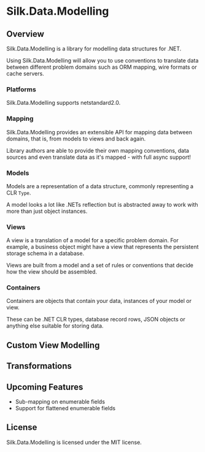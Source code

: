 # Silk.Data.Modelling

## Overview

Silk.Data.Modelling is a library for modelling data structures for .NET.

Using Silk.Data.Modelling will allow you to use conventions to translate data between different problem domains such as ORM mapping, wire formats or cache servers.

### Platforms

Silk.Data.Modelling supports netstandard2.0.

### Mapping

Silk.Data.Modelling provides an extensible API for mapping data between domains, that is, from models to views and back again.

Library authors are able to provide their own mapping conventions, data sources and even translate data as it's mapped - with full async support!

### Models

Models are a representation of a data structure, commonly representing a CLR `Type`.

A model looks a lot like .NETs reflection but is abstracted away to work with more than just object instances.

### Views

A view is a translation of a model for a specific problem domain. For example, a business object might have a view that represents the persistent storage schema in a database.

Views are built from a model and a set of rules or conventions that decide how the view should be assembled.

### Containers

Containers are objects that contain your data, instances of your model or view.

These can be .NET CLR types, database record rows, JSON objects or anything else suitable for storing data.

## Custom View Modelling

## Transformations

## Upcoming Features

* Sub-mapping on enumerable fields
* Support for flattened enumerable fields

## License

Silk.Data.Modelling is licensed under the MIT license.